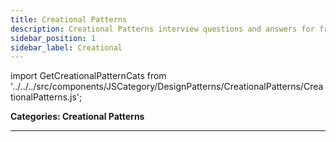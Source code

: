 ```yaml
---
title: Creational Patterns
description: Creational Patterns interview questions and answers for frontend developers.
sidebar_position: 1
sidebar_label: Creational
---
```


import GetCreationalPatternCats from '../../../src/components/JSCategory/DesignPatterns/CreationalPatterns/CreationalPatterns.js';

**Categories: Creational Patterns**

<GetCreationalPatternCats />

---
